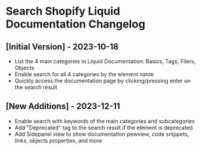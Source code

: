 # Search Shopify Liquid Documentation Changelog

## [Initial Version] - 2023-10-18

- List the 4 main categories in Liquid Documentation: Basics, Tags, Filers, Objects
- Enable search for all 4 categories by the element name
- Quickly access the documentation page by clicking/pressing enter on the search result

## [New Additions] - 2023-12-11

- Enable search with keywords of the main categories and subcategories
- Add "Deprecated" tag to the search result if the element is deprecated
- Add Sidepanel view to show documentation pewview, code snippets, links, objects properties, and more
